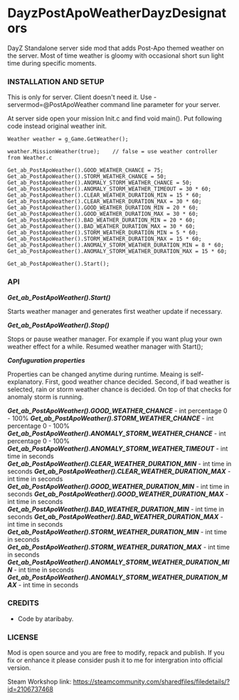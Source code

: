 # DayzPostApoWeatherDayzDesignators
<p>DayZ Standalone server side mod that adds Post-Apo themed weather on the server. Most of time weather is gloomy with occasional short sun light time during specific moments.</p>

### INSTALLATION AND SETUP
This is only for server. Client doesn't need it. Use -servermod=@PostApoWeather command line parameter for your server.

At server side open your mission Init.c and find void main(). Put following code instead original weather init.

```
Weather weather = g_Game.GetWeather();

weather.MissionWeather(true);    // false = use weather controller from Weather.c

Get_ab_PostApoWeather().GOOD_WEATHER_CHANCE = 75;
Get_ab_PostApoWeather().STORM_WEATHER_CHANCE = 50;
Get_ab_PostApoWeather().ANOMALY_STORM_WEATHER_CHANCE = 50;
Get_ab_PostApoWeather().ANOMALY_STORM_WEATHER_TIMEOUT = 30 * 60;
Get_ab_PostApoWeather().CLEAR_WEATHER_DURATION_MIN = 15 * 60;
Get_ab_PostApoWeather().CLEAR_WEATHER_DURATION_MAX = 30 * 60;
Get_ab_PostApoWeather().GOOD_WEATHER_DURATION_MIN = 20 * 60;
Get_ab_PostApoWeather().GOOD_WEATHER_DURATION_MAX = 30 * 60;
Get_ab_PostApoWeather().BAD_WEATHER_DURATION_MIN = 20 * 60;
Get_ab_PostApoWeather().BAD_WEATHER_DURATION_MAX = 30 * 60;
Get_ab_PostApoWeather().STORM_WEATHER_DURATION_MIN = 5 * 60;
Get_ab_PostApoWeather().STORM_WEATHER_DURATION_MAX = 15 * 60;
Get_ab_PostApoWeather().ANOMALY_STORM_WEATHER_DURATION_MIN = 8 * 60;
Get_ab_PostApoWeather().ANOMALY_STORM_WEATHER_DURATION_MAX = 15 * 60;

Get_ab_PostApoWeather().Start();
```

### API
**_Get_ab_PostApoWeather().Start()_**

Starts weather manager and generates first weather update if necessary.

**_Get_ab_PostApoWeather().Stop()_**
  
Stops or pause weather manager. For example if you want plug your own weather effect for a while. Resumed weather manager with Start();

**_Confuguration properties_**

Properties can be changed anytime during runtime. Meaing is self-explanatory.
First, good weather chance decided. Second, if bad weather is selected, rain or storm weather chance is decided. On top of that checks for anomaly storm is running.

**_Get_ab_PostApoWeather().GOOD_WEATHER_CHANCE_** - int percentage 0 - 100%
**_Get_ab_PostApoWeather().STORM_WEATHER_CHANCE_** - int percentage 0 - 100%
**_Get_ab_PostApoWeather().ANOMALY_STORM_WEATHER_CHANCE_** - int percentage 0 - 100%
**_Get_ab_PostApoWeather().ANOMALY_STORM_WEATHER_TIMEOUT_** - int time in seconds
**_Get_ab_PostApoWeather().CLEAR_WEATHER_DURATION_MIN_** - int time in seconds
**_Get_ab_PostApoWeather().CLEAR_WEATHER_DURATION_MAX_** - int time in seconds
**_Get_ab_PostApoWeather().GOOD_WEATHER_DURATION_MIN_** - int time in seconds
**_Get_ab_PostApoWeather().GOOD_WEATHER_DURATION_MAX_** - int time in seconds
**_Get_ab_PostApoWeather().BAD_WEATHER_DURATION_MIN_** - int time in seconds
**_Get_ab_PostApoWeather().BAD_WEATHER_DURATION_MAX_** - int time in seconds
**_Get_ab_PostApoWeather().STORM_WEATHER_DURATION_MIN_** - int time in seconds
**_Get_ab_PostApoWeather().STORM_WEATHER_DURATION_MAX_** - int time in seconds
**_Get_ab_PostApoWeather().ANOMALY_STORM_WEATHER_DURATION_MIN_** - int time in seconds
**_Get_ab_PostApoWeather().ANOMALY_STORM_WEATHER_DURATION_MAX_** - int time in seconds

### CREDITS
<ul>
  <li>Code by ataribaby.</li>
</ul>

### LICENSE
Mod is open source and you are free to modify, repack and publish. If you fix or enhance it please consider push it to me for intergration into official version.

Steam Workshop link: https://steamcommunity.com/sharedfiles/filedetails/?id=2106737468

